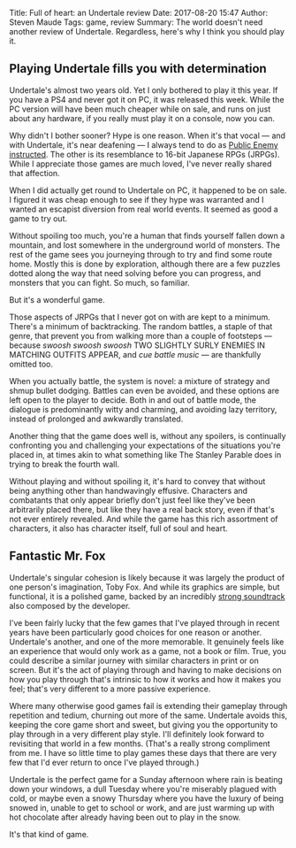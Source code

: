 Title: Full of heart: an Undertale review 
Date: 2017-08-20 15:47
Author: Steven Maude
Tags: game, review
Summary: The world doesn't need another review of Undertale.
         Regardless, here's why I think you should play it.

## Playing Undertale fills you with determination

Undertale's almost two years old. Yet I only bothered to play it this
year. If you have a PS4 and never got it on PC, it was released this
week. While the PC version will have been much cheaper while on sale,
and runs on just about any hardware, if you really must play it on a
console, now you can.

Why didn't I bother sooner? Hype is one reason. When it's that vocal —
and with Undertale, it's near deafening — I always tend to do as [Public
Enemy
instructed](https://en.wikipedia.org/wiki/Don%27t_Believe_the_Hype).
The other is its resemblance to 16-bit Japanese RPGs (JRPGs). While I
appreciate those games are much loved, I've never really shared that
affection.

When I did actually get round to Undertale on PC, it happened to be on
sale. I figured it was cheap enough to see if they hype was warranted
and I wanted an escapist diversion from real world events. It seemed as
good a game to try out.

Without spoiling too much, you're a human that finds yourself fallen
down a mountain, and lost somewhere in the underground world of
monsters. The rest of the game sees you journeying through to try and
find some route home. Mostly this is done by exploration, although there
are a few puzzles dotted along the way that need solving before you can
progress, and monsters that you can fight. So much, so familiar.

But it's a wonderful game.

Those aspects of JRPGs that I never got on with are kept to a minimum.
There's a minimum of backtracking. The random battles, a staple of that
genre, that prevent you from walking more than a couple of footsteps —
because *swoosh swoosh swoosh* TWO SLIGHTLY SURLY ENEMIES IN MATCHING
OUTFITS APPEAR, and *cue battle music* — are thankfully omitted too.

When you actually battle, the system is novel: a mixture of strategy and
shmup bullet dodging. Battles can even be avoided, and these options are
left open to the player to decide. Both in and out of battle mode, the
dialogue is predominantly witty and charming, and avoiding lazy
territory, instead of prolonged and awkwardly translated.

Another thing that the game does well is, without any spoilers, is
continually confronting you and challenging your expectations of the
situations you're placed in, at times akin to what something like The
Stanley Parable does in trying to break the fourth wall.

Without playing and without spoiling it, it's hard to convey that
without being anything other than handwavingly effusive. Characters and
combatants that only appear briefly don't just feel like they've been
arbitrarily placed there, but like they have a real back story, even if
that's not ever entirely revealed. And while the game has this rich
assortment of characters, it also has character itself, full of soul and
heart.

## Fantastic Mr. Fox

Undertale's singular cohesion is likely because it was largely the
product of one person's imagination, Toby Fox. And while its graphics
are simple, but functional, it is a polished game, backed by an
incredibly [strong
soundtrack](https://www.youtube.com/watch?v=SxNcKXjfaQo) also composed
by the developer.

I've been fairly lucky that the few games that I've played through in
recent years have been particularly good choices for one reason or
another. Undertale's another, and one of the more memorable. It
genuinely feels like an experience that would only work as a game, not a
book or film. True, you could describe a similar journey with similar
characters in print or on screen. But it's the act of playing through
and having to make decisions on how you play through that's intrinsic to
how it works and how it makes you feel; that's very different to a more
passive experience.

Where many otherwise good games fail is extending their gameplay through
repetition and tedium, churning out more of the same. Undertale avoids
this, keeping the core game short and sweet, but giving you the
opportunity to play through in a very different play style. I'll
definitely look forward to revisiting that world in a few months.
(That's a really strong compliment from me. I have so little time to
play games these days that there are very few that I'd ever return to
once I've played through.)

Undertale is the perfect game for a Sunday afternoon where rain is
beating down your windows, a dull Tuesday where you're miserably plagued
with cold, or maybe even a snowy Thursday where you have the luxury of
being snowed in, unable to get to school or work, and are just warming
up with hot chocolate after already having been out to play in the snow.

It's that kind of game.

